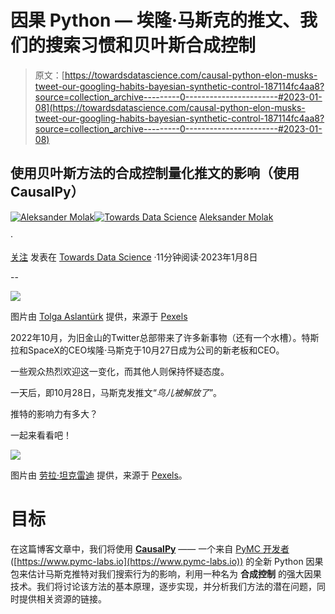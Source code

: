 # 因果 Python — 埃隆·马斯克的推文、我们的搜索习惯和贝叶斯合成控制

> 原文：[https://towardsdatascience.com/causal-python-elon-musks-tweet-our-googling-habits-bayesian-synthetic-control-187114fc4aa8?source=collection_archive---------0-----------------------#2023-01-08](https://towardsdatascience.com/causal-python-elon-musks-tweet-our-googling-habits-bayesian-synthetic-control-187114fc4aa8?source=collection_archive---------0-----------------------#2023-01-08)

## 使用贝叶斯方法的合成控制量化推文的影响（使用 CausalPy）

[](https://aleksander-molak.medium.com/?source=post_page-----187114fc4aa8--------------------------------)[![Aleksander Molak](../Images/7fca5018f6ce88297fae31cef1fe0e6c.png)](https://aleksander-molak.medium.com/?source=post_page-----187114fc4aa8--------------------------------)[](https://towardsdatascience.com/?source=post_page-----187114fc4aa8--------------------------------)[![Towards Data Science](../Images/a6ff2676ffcc0c7aad8aaf1d79379785.png)](https://towardsdatascience.com/?source=post_page-----187114fc4aa8--------------------------------) [Aleksander Molak](https://aleksander-molak.medium.com/?source=post_page-----187114fc4aa8--------------------------------)

·

[关注](https://medium.com/m/signin?actionUrl=https%3A%2F%2Fmedium.com%2F_%2Fsubscribe%2Fuser%2Ff390f1bdd353&operation=register&redirect=https%3A%2F%2Ftowardsdatascience.com%2Fcausal-python-elon-musks-tweet-our-googling-habits-bayesian-synthetic-control-187114fc4aa8&user=Aleksander+Molak&userId=f390f1bdd353&source=post_page-f390f1bdd353----187114fc4aa8---------------------post_header-----------) 发表在 [Towards Data Science](https://towardsdatascience.com/?source=post_page-----187114fc4aa8--------------------------------) ·11分钟阅读·2023年1月8日[](https://medium.com/m/signin?actionUrl=https%3A%2F%2Fmedium.com%2F_%2Fvote%2Ftowards-data-science%2F187114fc4aa8&operation=register&redirect=https%3A%2F%2Ftowardsdatascience.com%2Fcausal-python-elon-musks-tweet-our-googling-habits-bayesian-synthetic-control-187114fc4aa8&user=Aleksander+Molak&userId=f390f1bdd353&source=-----187114fc4aa8---------------------clap_footer-----------)

--

[](https://medium.com/m/signin?actionUrl=https%3A%2F%2Fmedium.com%2F_%2Fbookmark%2Fp%2F187114fc4aa8&operation=register&redirect=https%3A%2F%2Ftowardsdatascience.com%2Fcausal-python-elon-musks-tweet-our-googling-habits-bayesian-synthetic-control-187114fc4aa8&source=-----187114fc4aa8---------------------bookmark_footer-----------)![](../Images/aeed401fdb4cd97fd78b62ea9d006cd6.png)

图片由 [Tolga Aslantürk](https://www.pexels.com/@tolgaaslanturk/) 提供，来源于 [Pexels](https://www.pexels.com/photo/a-bird-flying-in-the-sky-11017085/)

2022年10月，为旧金山的Twitter总部带来了许多新事物（还有一个水槽）。特斯拉和SpaceX的CEO埃隆·马斯克于10月27日成为公司的新老板和CEO。

一些观众热烈欢迎这一变化，而其他人则保持怀疑态度。

一天后，即10月28日，马斯克发推文“*鸟儿被解放了*”。

推特的影响力有多大？

一起来看看吧！

![](../Images/a6ce1b8901be7f13324a66b0f23244aa.png)

图片由 [劳拉·坦克雷迪](https://www.pexels.com/@laura-tancredi/) 提供，来源于 [Pexels](https://www.pexels.com/photo/curving-shaped-fragment-of-modern-building-7078717/)。

# 目标

在这篇博客文章中，我们将使用 [**CausalPy**](https://causalpy.readthedocs.io/en/latest/) —— 一个来自 [PyMC 开发者](https://medium.com/u/7c6b7b6803cd?source=post_page-----187114fc4aa8--------------------------------) ([https://www.pymc-labs.io](https://www.pymc-labs.io)) 的全新 Python 因果包来估计马斯克推特对我们搜索行为的影响，利用一种名为 **合成控制** 的强大因果技术。我们将讨论该方法的基本原理，逐步实现，并分析我们方法的潜在问题，同时提供相关资源的链接。
